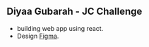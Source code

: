 ## Diyaa Gubarah - JC  Challenge

- building web app using react.
- Design [Figma](https://www.figma.com/file/x9NiJ2c0NZqRnSzcpmWFzA/Proj-Sample?node-id=1%3A906).
